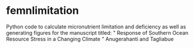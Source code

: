 # femnlimitation
Python code to calculate micronutrient limitation and deficiency as well as generating figures for the manuscript titled:
" Response of Southern Ocean Resource Stress in a Changing Climate "
Anugerahanti and Tagliabue
